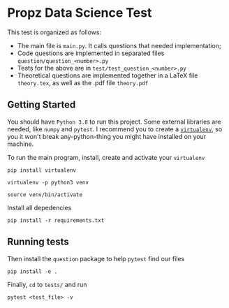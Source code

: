 # Propz Data Science Test

This test is organized as follows:

- The main file is `main.py`. It calls questions that needed implementation;
- Code questions are implemented in separated files `question/question_<number>.py`
- Tests for the above are in `test/test_question_<number>.py`
- Theoretical questions are implemented together in a LaTeX file
`theory.tex`, as well as the .pdf file `theory.pdf`

## Getting Started

You should have `Python 3.8` to run this project. Some external
libraries are needed, like `numpy` and `pytest`. I recommend you to create
a [`virtualenv`](https://docs.python.org/3/library/venv.html), so you it
won't break any-python-thing you might have installed on your machine.

To run the main program, install, create and activate your `virtualenv`

`pip install virtualenv`

`virtualenv -p python3 venv`

`source venv/bin/activate`

Install all depedencies

`pip install -r requirements.txt`

## Running tests

Then install the `question` package to help `pytest` find our files

`pip install -e .`

Finally, `cd` to `tests/` and run

`pytest <test_file> -v`
